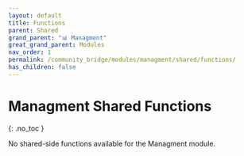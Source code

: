 ```yaml
---
layout: default
title: Functions
parent: Shared
grand_parent: "📊 Managment"
great_grand_parent: Modules
nav_order: 1
permalink: /community_bridge/modules/managment/shared/functions/
has_children: false
---
```


# Managment Shared Functions
{: .no_toc }

No shared-side functions available for the Managment module.
